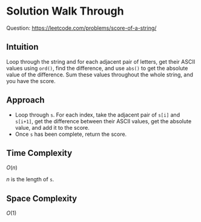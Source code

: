 # Solution Walk Through
Question: https://leetcode.com/problems/score-of-a-string/

## Intuition
Loop through the string and for each adjacent pair of letters, get their ASCII values using `ord()`, find the difference, and use `abs()` to get the absolute value of the difference. Sum these values throughout the whole string, and you have the score.

## Approach
- Loop through `s`. For each index, take the adjacent pair of `s[i]` and `s[i+1]`, get the difference between their ASCII values, get the absolute value, and add it to the score.
- Once `s` has been complete, return the score.

## Time Complexity
$O(n)$

$n$ is the length of `s`.

## Space Complexity
$O(1)$